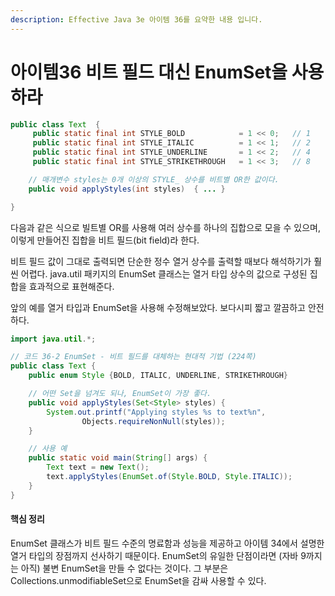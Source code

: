 ```yaml
---
description: Effective Java 3e 아이템 36를 요약한 내용 입니다.
---
```


# 아이템36 비트 필드 대신 EnumSet을 사용하라

```java
public class Text  {
     public static final int STYLE_BOLD            = 1 << 0;   // 1
     public static final int STYLE_ITALIC          = 1 << 1;   // 2
     public static final int STYLE_UNDERLINE       = 1 << 2;   // 4
     public static final int STYLE_STRIKETHROUGH   = 1 << 3;   // 8

    // 매개변수 styles는 0개 이상의 STYLE_ 상수를 비트별 OR한 값이다. 
    public void applyStyles(int styles)  { ... }

}
```

다음과 같은 식으로 빌트별 OR를 사용해 여러 상수를 하나의 집합으로 모을 수 있으며, 이렇게 만들어진 집합을 비트 필드\(bit field\)라 한다.

비트 필드 값이 그대로 출력되면 단순한 정수 열거 상수를 출력할 때보다 해석하기가 훨씬 어렵다. java.util 패키지의 EnumSet 클래스는 열거 타입 상수의 값으로 구성된 집합을 효과적으로 표현해준다.

앞의 예를 열거 타입과 EnumSet을 사용해 수정해보았다. 보다시피 짧고 깔끔하고 안전하다.

```java
import java.util.*;

// 코드 36-2 EnumSet - 비트 필드를 대체하는 현대적 기법 (224쪽)
public class Text {
    public enum Style {BOLD, ITALIC, UNDERLINE, STRIKETHROUGH}

    // 어떤 Set을 넘겨도 되나, EnumSet이 가장 좋다.
    public void applyStyles(Set<Style> styles) {
        System.out.printf("Applying styles %s to text%n",
                Objects.requireNonNull(styles));
    }

    // 사용 예
    public static void main(String[] args) {
        Text text = new Text();
        text.applyStyles(EnumSet.of(Style.BOLD, Style.ITALIC));
    }
}
```

#### 핵심 정리

EnumSet 클래스가 비트 필드 수준의 명료함과 성능을 제공하고 아이템 34에서 설명한 열거 타입의 장점까지 선사하기 때문이다. EnumSet의 유일한 단점이라면 \(자바 9까지는 아직\) 불변 EnumSet을 만들 수 없다는 것이다. 그 부분은 Collections.unmodifiableSet으로 EnumSet을 감싸 사용할 수 있다.

